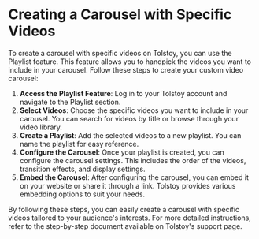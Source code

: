 # Creating a Carousel with Specific Videos

To create a carousel with specific videos on Tolstoy, you can use the Playlist feature. This feature allows you to handpick the videos you want to include in your carousel. Follow these steps to create your custom video carousel:

1. **Access the Playlist Feature**: Log in to your Tolstoy account and navigate to the Playlist section.
2. **Select Videos**: Choose the specific videos you want to include in your carousel. You can search for videos by title or browse through your video library.
3. **Create a Playlist**: Add the selected videos to a new playlist. You can name the playlist for easy reference.
4. **Configure the Carousel**: Once your playlist is created, you can configure the carousel settings. This includes the order of the videos, transition effects, and display settings.
5. **Embed the Carousel**: After configuring the carousel, you can embed it on your website or share it through a link. Tolstoy provides various embedding options to suit your needs.

By following these steps, you can easily create a carousel with specific videos tailored to your audience's interests. For more detailed instructions, refer to the step-by-step document available on Tolstoy's support page.